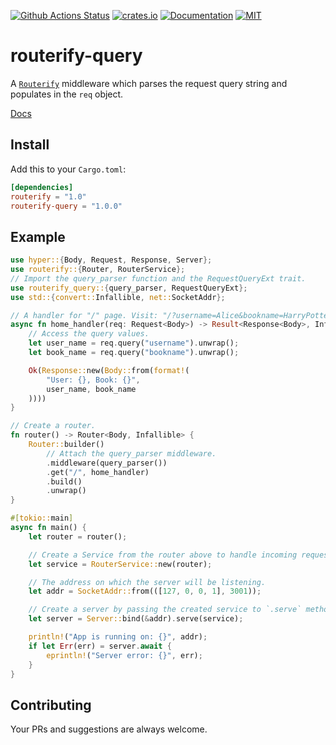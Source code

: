 [![Github Actions Status](https://github.com/routerify/routerify-query/workflows/Test/badge.svg)](https://github.com/routerify/routerify-query/actions)
[![crates.io](https://img.shields.io/crates/v/routerify-query.svg)](https://crates.io/crates/routerify-query)
[![Documentation](https://docs.rs/routerify-query/badge.svg)](https://docs.rs/routerify-query)
[![MIT](https://img.shields.io/crates/l/routerify-query.svg)](./LICENSE)

# routerify-query

A [`Routerify`](https://github.com/routerify/routerify) middleware which parses the request query string and populates in the `req` object.

[Docs](https://docs.rs/routerify-query)

## Install

Add this to your `Cargo.toml`:

```toml
[dependencies]
routerify = "1.0"
routerify-query = "1.0.0"
```

## Example

```rust
use hyper::{Body, Request, Response, Server};
use routerify::{Router, RouterService};
// Import the query_parser function and the RequestQueryExt trait.
use routerify_query::{query_parser, RequestQueryExt};
use std::{convert::Infallible, net::SocketAddr};

// A handler for "/" page. Visit: "/?username=Alice&bookname=HarryPotter" to see query values.
async fn home_handler(req: Request<Body>) -> Result<Response<Body>, Infallible> {
    // Access the query values.
    let user_name = req.query("username").unwrap();
    let book_name = req.query("bookname").unwrap();

    Ok(Response::new(Body::from(format!(
        "User: {}, Book: {}",
        user_name, book_name
    ))))
}

// Create a router.
fn router() -> Router<Body, Infallible> {
    Router::builder()
        // Attach the query_parser middleware.
        .middleware(query_parser())
        .get("/", home_handler)
        .build()
        .unwrap()
}

#[tokio::main]
async fn main() {
    let router = router();

    // Create a Service from the router above to handle incoming requests.
    let service = RouterService::new(router);

    // The address on which the server will be listening.
    let addr = SocketAddr::from(([127, 0, 0, 1], 3001));

    // Create a server by passing the created service to `.serve` method.
    let server = Server::bind(&addr).serve(service);

    println!("App is running on: {}", addr);
    if let Err(err) = server.await {
        eprintln!("Server error: {}", err);
    }
}
```

## Contributing

Your PRs and suggestions are always welcome.
